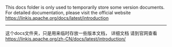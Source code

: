 This docs folder is only used to temporarily store some version documents.
For detailed documentation, please visit the official website 
https://linkis.apache.org/docs/latest/introduction

------
这个docs文件夹，只是用来临时存放一些版本文档，
详细文档 请到官网查看   https://linkis.apache.org/zh-CN/docs/latest/introduction/